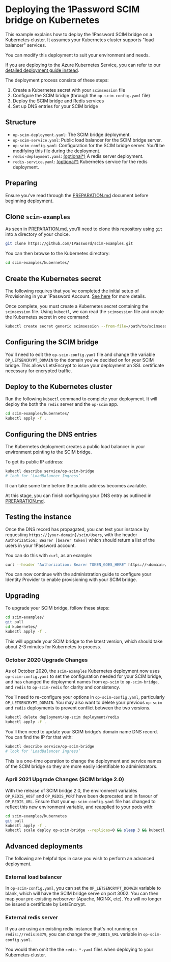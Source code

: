 # Deploying the 1Password SCIM bridge on Kubernetes

This example explains how to deploy the 1Password SCIM bridge on a Kubernetes cluster. It assumes your Kubernetes cluster supports "load balancer" services.

You can modify this deployment to suit your environment and needs.

If you are deploying to the Azure Kubernetes Service, you can refer to our [detailed deployment guide instead](https://support.1password.com/cs/scim-deploy-azure/).

The deployment process consists of these steps:

1. Create a Kubernetes secret with your `scimsession` file
2. Configure the SCIM bridge (through the `op-scim-config.yaml` file)
3. Deploy the SCIM bridge and Redis services
4. Set up DNS entries for your SCIM bridge

## Structure

- `op-scim-deployment.yaml`: The SCIM bridge deployment.
- `op-scim-service.yaml`: Public load balancer for the SCIM bridge server.
- `op-scim-config.yaml`: Configuration for the SCIM bridge server. You’ll be modifying this file during the deployment.
- `redis-deployment.yaml`:  [(optional*)](#external-redis-server) A redis server deployment.
- `redis-service.yaml`:  [(optional*)](#external-redis-server) Kubernetes service for the redis deployment.

## Preparing

Ensure you've read through the [PREPARATION.md](/PREPARATION.md) document before beginning deployment.

## Clone `scim-examples`

As seen in [PREPARATION.md](/PREPARATION.md), you’ll need to clone this repository using `git` into a directory of your choice.

```bash
git clone https://github.com/1Password/scim-examples.git
```

You can then browse to the Kubernetes directory:

```bash
cd scim-examples/kubernetes/
```

## Create the Kubernetes secret

The following requires that you’ve completed the initial setup of Provisioning in your 1Password Account. [See here](https://support.1password.com/scim/#step-1-prepare-your-1password-account) for more details.

Once complete, you must create a Kubernetes secret containing the `scimsession` file. Using `kubectl`, we can read the `scimsession` file and create the Kubernetes secret in one command:

```bash
kubectl create secret generic scimsession --from-file=/path/to/scimsession
```

## Configuring the SCIM bridge

You'll need to edit the `op-scim-config.yaml` file and change the variable `OP_LETSENCRYPT_DOMAIN` to the domain you've decided on for your SCIM bridge. This allows LetsEncrypt to issue your deployment an SSL certificate necessary for encrypted traffic.

## Deploy to the Kubernetes cluster

Run the following `kubectl` command to complete your deployment. It will deploy the both the `redis` server and the `op-scim` app.

```bash
cd scim-examples/kubernetes/
kubectl apply -f .
```

## Configuring the DNS entries

The Kubernetes deployment creates a public load balancer in your environment pointing to the SCIM bridge.

To get its public IP address:

```bash
kubectl describe service/op-scim-bridge 
# look for ‘LoadBalancer Ingress’
```

It can take some time before the public address becomes available.

At this stage, you can finish configuring your DNS entry as outlined in [PREPARATION.md](/PREPARATION.md).

## Testing the instance

Once the DNS record has propagated, you can test your instance by requesting `https://[your-domain]/scim/Users`, with the header `Authorization: Bearer [bearer token]` which should return a list of the users in your 1Password account.

You can do this with `curl`, as an example:

```bash
curl --header "Authorization: Bearer TOKEN_GOES_HERE" https://<domain>/scim/Users
```

You can now continue with the administration guide to configure your Identity Provider to enable provisioning with your SCIM bridge.

## Upgrading

To upgrade your SCIM bridge, follow these steps:

```bash
cd scim-examples/
git pull
cd kubernetes/
kubectl apply -f .
```

This will upgrade your SCIM bridge to the latest version, which should take about 2-3 minutes for Kubernetes to process.

### October 2020 Upgrade Changes

As of October 2020, the `scim-examples` Kubernetes deployment now uses `op-scim-config.yaml` to set the configuration needed for your SCIM bridge, and has changed the deployment names from `op-scim` to `op-scim-bridge`, and `redis` to `op-scim-redis` for clarity and consistency. 

You’ll need to re-configure your options in `op-scim-config.yaml`, particularly `OP_LETSENCRYPT_DOMAIN`. You may also want to delete your previous `op-scim` and `redis` deployments to prevent conflict between the two versions.

```bash
kubectl delete deployment/op-scim deployment/redis
kubectl apply -f .
```

You’ll then need to update your SCIM bridge’s domain name DNS record. You can find the IP for that with:

```bash
kubectl describe service/op-scim-bridge
# look for ‘LoadBalancer Ingress’
```

This is a one-time operation to change the deployment and service names of the SCIM bridge so they are more easily identifiable to administrators.

### April 2021 Upgrade Changes (SCIM bridge 2.0)

With the release of SCIM bridge 2.0, the environment variables `OP_REDIS_HOST` and `OP_REDIS_PORT` have been deprecated and in favour of `OP_REDIS_URL`. Ensure that your `op-scim-config.yaml` file has changed to reflect this new environment variable, and reapplied to your pods with:

```bash
cd scim-examples/kubernetes
git pull
kubectl apply -f .
kubectl scale deploy op-scim-bridge --replicas=0 && sleep 3 && kubectl scale deploy op-scim-bridge --replicas=1
```

## Advanced deployments

The following are helpful tips in case you wish to perform an advanced deployment.

### External load balancer

In `op-scim-config.yaml`, you can set the `OP_LETSENCRYPT_DOMAIN` variable to blank, which will have the SCIM bridge serve on port 3002. You can then map your pre-existing webserver (Apache, NGINX, etc). You will no longer be issued a certificate by LetsEncrypt.

### External redis server

If you are using an existing redis instance that's not running on `redis://redis:6379`, you can change the `OP_REDIS_URL` variable in `op-scim-config.yaml`.

You would then omit the the `redis-*.yaml` files when deploying to your Kubernetes cluster.
